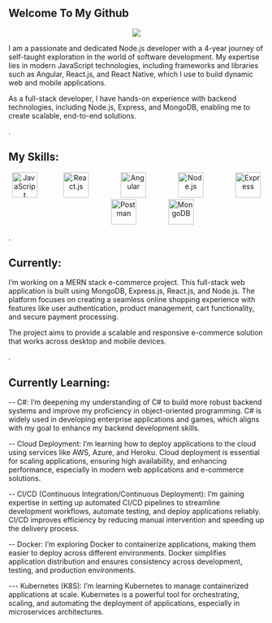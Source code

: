 ## Welcome To My Github
<p align="center">
<img src="https://phenyodesigns.netlify.app/Header.png">
</p>

I am a passionate and dedicated Node.js developer with a 4-year journey of self-taught exploration in the world of software development. My expertise lies in modern JavaScript technologies, including frameworks and libraries such as Angular, React.js, and React Native, which I use to build dynamic web and mobile applications.

As a full-stack developer, I have hands-on experience with backend technologies, including Node.js, Express, and MongoDB, enabling me to create scalable, end-to-end solutions.




.
## My Skills:

<p align="center">
  <img src="https://cdn.jsdelivr.net/gh/devicons/devicon/icons/javascript/javascript-original.svg" alt="JavaScript" width="50" height="50" title="JavaScript" />&nbsp;&nbsp;&nbsp&nbsp;&nbsp;&nbsp&nbsp;&nbsp;&nbsp&nbsp;&nbsp;&nbsp;
  <img src="https://cdn.jsdelivr.net/gh/devicons/devicon/icons/react/react-original.svg" alt="React.js" width="50" height="50" title="React.js" />&nbsp;&nbsp;&nbsp&nbsp;&nbsp;&nbsp&nbsp;&nbsp;&nbsp&nbsp;&nbsp;&nbsp&nbsp;&nbsp;&nbsp;
  <img src="https://cdn.jsdelivr.net/gh/devicons/devicon/icons/angularjs/angularjs-original.svg" alt="Angular" width="50" height="50" title="Angular" />&nbsp;&nbsp;&nbsp&nbsp;&nbsp;&nbsp&nbsp;&nbsp;&nbsp&nbsp;&nbsp;&nbsp&nbsp;&nbsp;&nbsp;
  <img src="https://cdn.jsdelivr.net/gh/devicons/devicon/icons/nodejs/nodejs-original.svg" alt="Node.js" width="50" height="50" title="Node.js" />&nbsp;&nbsp;&nbsp&nbsp;&nbsp;&nbsp&nbsp;&nbsp;&nbsp&nbsp;&nbsp;&nbsp&nbsp;&nbsp;&nbsp;
  <img src="https://cdn.jsdelivr.net/gh/devicons/devicon/icons/express/express-original.svg" alt="Express" width="50" height="50" title="Express" />&nbsp;&nbsp;&nbsp&nbsp;&nbsp;&nbsp&nbsp;&nbsp;&nbsp&nbsp;&nbsp;&nbsp&nbsp;&nbsp;&nbsp;
  <img src="https://cdn.jsdelivr.net/gh/devicons/devicon/icons/postman/postman-original.svg" alt="Postman" width="50" height="50" title="Postman" />&nbsp;&nbsp;&nbsp&nbsp;&nbsp;&nbsp&nbsp;&nbsp;&nbsp&nbsp;&nbsp;&nbsp&nbsp;&nbsp;&nbsp;
  <img src="https://cdn.jsdelivr.net/gh/devicons/devicon/icons/mongodb/mongodb-original.svg" alt="MongoDB" width="50" height="50" title="MongoDB" />
</p>




.

## Currently:

I’m working on a MERN stack e-commerce project. This full-stack web application is built using MongoDB, Express.js, React.js, and Node.js. The platform focuses on creating a seamless online shopping experience with features like user authentication, product management, cart functionality, and secure payment processing.

The project aims to provide a scalable and responsive e-commerce solution that works across desktop and mobile devices.





.

## Currently Learning:


--       C#: I’m deepening my understanding of C# to build more robust backend systems and improve my proficiency in object-oriented 
         programming. C# is widely used in developing enterprise applications and games, which aligns with my goal to enhance my backend 
          development skills.

--      Cloud Deployment: I’m learning how to deploy applications to the cloud using services like AWS, Azure, and Heroku. Cloud 
        deployment is essential for scaling applications, ensuring high availability, and enhancing performance, especially in modern web 
         applications and e-commerce solutions.

--     CI/CD (Continuous Integration/Continuous Deployment): I’m gaining expertise in setting up automated CI/CD pipelines to streamline 
       development workflows, automate testing, and deploy applications reliably. CI/CD improves efficiency by reducing manual 
       intervention and speeding up the delivery process.

--    Docker: I’m exploring Docker to containerize applications, making them easier to deploy across different environments. Docker 
      simplifies application distribution and ensures consistency across development, testing, and production environments.

---  Kubernetes (K8S): I’m learning Kubernetes to manage containerized applications at scale. Kubernetes is a powerful tool for 
     orchestrating, scaling, and automating the deployment of applications, especially in microservices architectures.

